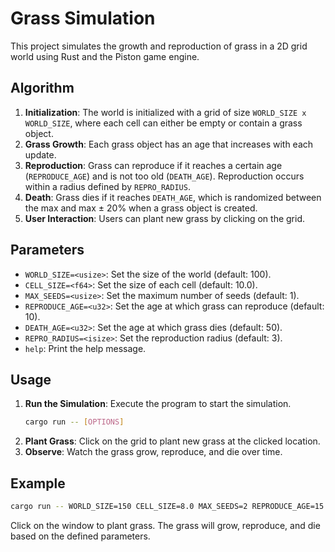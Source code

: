 # Grass Simulation

This project simulates the growth and reproduction of grass in a 2D grid world using Rust and the Piston game engine.

## Algorithm

1. **Initialization**: The world is initialized with a grid of size `WORLD_SIZE x WORLD_SIZE`, where each cell can either be empty or contain a grass object.
2. **Grass Growth**: Each grass object has an age that increases with each update.
3. **Reproduction**: Grass can reproduce if it reaches a certain age (`REPRODUCE_AGE`) and is not too old (`DEATH_AGE`). Reproduction occurs within a radius defined by `REPRO_RADIUS`.
4. **Death**: Grass dies if it reaches `DEATH_AGE`, which is randomized between the max and max ± 20% when a grass object is created.
5. **User Interaction**: Users can plant new grass by clicking on the grid.

## Parameters

- `WORLD_SIZE=<usize>`: Set the size of the world (default: 100).
- `CELL_SIZE=<f64>`: Set the size of each cell (default: 10.0).
- `MAX_SEEDS=<usize>`: Set the maximum number of seeds (default: 1).
- `REPRODUCE_AGE=<u32>`: Set the age at which grass can reproduce (default: 10).
- `DEATH_AGE=<u32>`: Set the age at which grass dies (default: 50).
- `REPRO_RADIUS=<isize>`: Set the reproduction radius (default: 3).
- `help`: Print the help message.

## Usage

1. **Run the Simulation**: Execute the program to start the simulation.
    ```sh
    cargo run -- [OPTIONS]
    ```
2. **Plant Grass**: Click on the grid to plant new grass at the clicked location.
3. **Observe**: Watch the grass grow, reproduce, and die over time.

## Example

```sh
cargo run -- WORLD_SIZE=150 CELL_SIZE=8.0 MAX_SEEDS=2 REPRODUCE_AGE=15 DEATH_AGE=60 REPRO_RADIUS=4
```

Click on the window to plant grass. The grass will grow, reproduce, and die based on the defined parameters.
